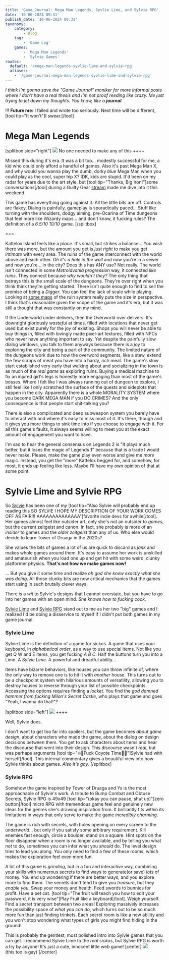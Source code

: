 ```yaml
---
title: 'Game Journal: Mega Man Legends, Syvlie Lime, and Sylvie RPG'
date: '10-06-2024 09:31'
publish_date: '10-06-2024 09:31'
taxonomy:
    category:
        - Blog
    tag:
        - 'Game Log'
    games:
        - 'Mega Man Legends'
        - 'Sylvie Games'
routes: 
  default: '/mega-man-legends-syvlie-lime-and-sylvie-rpg'
  aliases:
    - '/game-journal-mega-man-legends-syvlie-lime-and-sylvie-rpg'
---
```


*I think I'm gonna save the "Game Journal" moniker for more informal posts where I don't have a real thesis and I'm not proof reeding like crazy. Me just trying to jot down my thoughts. You know, like a **journal**.*

!!! **Future me:** I failed and wrote too seriously. Next time will be different, [tool tip="It won't"]I swear.[/tool]

# Mega Man Legends

[splitbox side="right"]
![](mml.jpg?lightbox)
No one needed to make any of this
++++    

Missed this during it's era. It was a bit too... modestly successful for me, a kid who could only afford a handful of games. Also it's past Mega Man X, and why would you wanna play the dumb, dorky *blue* Mega Man when you could play as the cool, super hip X? IDK, kids are stupid. It'd been on my radar for years due to the art style, but [tool tip="Thanks, Big Iron!"]some conversations[/tool] during a Guilty Gear [stream](https://twitch.tv/kayinnasaki) made me dive into it this weekend.

This game has everything going against it. All the little *bits* are off. Controls are flakey, Dialog is painfully, gameplay is sporadically paced... Stuff like turning with the shoulders, dodgy aiming, pre-Ocarina of Time dungeons that feel more like Wizardy maps... and don't know, it fucking rules? The definition of a *6.5/10 10/10* game.
[/splitbox]

===

Kattelox Island feels like a *place*. It's small, but strikes a balance... You wish there was more, but the amount you get is *just right* to make you get *intimate* with every area. The ruins of the game interconnect with the world above and each other. *Oh it's a hole in the wall* and now you're in a sewer and now you're... in the city? Does this has ANY use? Not really. The world isn't connected in some *Metroidvania progression* way, it connected *like ruins*. They connect because *why wouldn't they?* The only thing that betrays this is the small scale of the dungeons. They're over right when you think think they're getting started. There isn't quite enough to find to sell the premise of being a *Digger*. You can feel the lack of scale while playing. Looking at [some maps](https://www.legends-station.com/?id=mml1-map-ruins&noprocess) of the ruin system really puts the size in perspective. I think that's reasonable given the scope of the game and it's era, but it was still a thought that was constantly on my mind.

If the Underworld under delivers, then the Overworld over delivers. It's downright gloriously *wasteful* at times, filled with locations that never get used but exist purely for the joy of existing. Shops you will never be able to buy things in, filled with lovingly made pixel-art textures, filled with NPCs who never have anything important to say. Yet despite the painfully slow dialog windows, you talk to them anyways because there is a *joy* to exploring the city and being a part of the community. The limited nature of the dungeons work due to how the overword segments, like a stew, extend the few scraps of meat you have into a hardy, rich meal. The game's slow start established very early that walking about and socializing in the town is as much of the *real game* as exploring ruins. Buying a medical machine to fix an injured girl's legs is honestly more engaging than most of the game's bosses. Where I felt like I was always running out of dungeon to explore, I still feel like I only scratched the surface of the quests and sideplots that happen in the city. Apparently there is a whole MORALITY SYSTEM where you become DARK MEGA MAN if you DO CRIMES? And the only consequence is that people start shit-talking you? 

There is also a complicated and deep subweapon system you barely have to interact with and where it's easy to miss most of it. It's there, though and it gives you more things to sink time into if you choose to engage with it. For all this game's faults, it always seems willing to meet you at the exact amount of engagement you want to have.

I'm sad to hear the general consensus on Legends 2 is "It plays much better, but it loses the magic of Legends 1" because that is a trade I would never make. Please, make the game play even worse and give me *more* magic. Instead, you get the "more" Kattelox begged for, and somehow, for most, it ends up feeling like less. Maybe I'll have my own opinion of that at some point.

# Sylvie Lime and Sylvie RPG

So [Sylvie](https://sylvie.itch.io/) has been one of my [tool tip="Also Sylvie will probably end up reading this SO SYLVIE I HOPE MY DESCRIPTION OF YOUR WORK COMES OFF AS FAIR!!! AAAAAAAAAAAAAA"]favorite indie devs for awhile[/tool]. Her games almost feel like outsider art, only she's not an outsider to *games*, but the current zeitgeist and canon. In fact, she probably is more of an *insider* to games and the *older zeitgeist* than any of us. Who else would decide to learn Tower of Druaga in the 2020s?

She values the bits of games a lot of us are quick to discard as *jank* and makes whole games around them. It's easy to assume her work is unskilled and amateurish when you load one up and get hit with some weird, clunky platformer physics. **That's not how we make games now!** 

... But you give it some time and realize *oh god she knew exactly what she was doing*. All those clunky bits are now critical mechanics that the games start using in such brutally clever ways.

There is a *wit* to Sylvie's designs that I cannot overstate, but you have to go into her games with an open mind. *She knows how to fucking cook*.

[Sylvie Lime](https://sylvie.itch.io/sylvie-lime) and [Sylvie RPG](https://sylvie.itch.io/sylvie-rpg) stand out to me as her two "big" games and I realized I'd be doing a disservice to myself if I didn't put both games in my game journal.

### Sylvie Lime


Sylvie Lime is the definition of a game for sickos. A game that uses your keyboard, in *alphabetical order*, as a way to use special items. Not like you get Q W and E items, you get fucking *A B C*. Half the buttons turn you into a Lime. A *Sylvie Lime*. A powerful and dreadful ability... 

Items have bizarre behaviors, like houses you can throw infinite of, where the only way to remove one is to hit it with *another* house. This turns out to be a checkpoint system with hilarious amounts of versatility, allowing you to destroy houses to reverse through your list of possible checkpoints. Accessing the options requires finding a *locket*. You find the *god damned hammer from fucking Milon's Secret Castle*, who plays that game and goes "Yeah, I wanna do that!"?

[splitbox side="left"]
![](lime.png?lightbox)
++++

Well, Sylvie does.

I don't want to get too far into spoilers, but the game becomes *about game design*, about characters who made the game, about the dialog on design decisions between them. You get to ask characters about items and hear the discourse that went into their design. This discourse wasn't *real*, but was perhaps arguments [tool tip="🔥🤘Fuck Coyote Time🤘🔥"]Sylvie had with herself[/tool]. This internal commentary gives a beautiful view into how Sylvie thinks about games. *Also it's gay*.
[/splitbox]

### Sylvie RPG

Somehow the game inspired by Tower of Druaga and Ys is the most approachable of Sylvie's work. A tribute to Bump Combat and Obtuse Secrets, Sylvie RPG is 49x49 [tool tip="(okay you can pause, shut up)"]zero button[/tool] micro RPG with tremendous game feel and genuinely new ideas for the genres she's drawing inspiration from. It brilliantly fits within its limitations in ways that only serve to make the game *incredibly charming*.

The game is rich with secrets, with holes opening on every screen to the *underworld*... but only if you satisfy some arbitrary requirement. Kill enemies fast enough, circle a boulder, stand on a square. Hint spots on the floor disappear when a room is no longer available, and by telling you what *not* to do, sometimes you can infer what you *should* do. The level design tries to lead you along. You only need to find a few of these rooms, which makes the exploration feel even more fun.

A lot of this game is *grinding*, but in a fun and interactive way, combining your skills with numerous secrets to find ways to generate(or save) *lots* of money. You end up wondering if there are better ways, and you explore more to find them. The secrets don't tend to give you *treasure*, but they *enable you*. Swap your money and health. Feed swords to bunnies for profit. Have a pet cat. [tool tip="The fruit will teach you how to edit your password, it is very wise"]Play Fruit like a keyboard[/tool]. Weigh yourself. Find a secret transport between two areas! Exploring massively increases the possibility space of *what you can do*, which turns out to be so much more fun than just finding trinkets. Each secret room is like a new ability and you won't stop wondering what types of girls you might find hiding in the ground!

This is probably the gentlest, most polished intro into Sylvie games that you can get. I recommend Sylvie Lime to the *real sickos*, but Sylvie RPG is worth a try by anyone! It's just a cute, innocent little web game!
[center]
![](yuri.png)<br>
(this too is gay)
[/center]